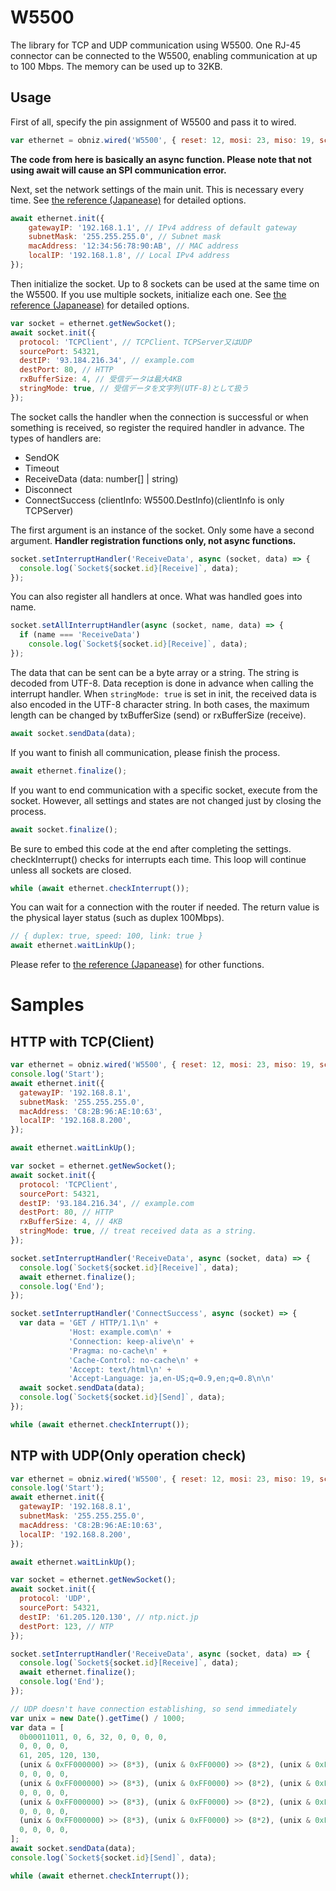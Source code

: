 # W5500

The library for TCP and UDP communication using W5500.
One RJ-45 connector can be connected to the W5500, enabling communication at up to 100 Mbps. The memory can be used up to 32KB.

## Usage

First of all, specify the pin assignment of W5500 and pass it to wired.

```javascript
var ethernet = obniz.wired('W5500', { reset: 12, mosi: 23, miso: 19, sclk: 18, cs: 33 });
```

**The code from here is basically an async function. Please note that not using await will cause an SPI communication error.**

Next, set the network settings of the main unit. This is necessary every time. See [the reference (Japanease)](https://obniz.github.io/obniz/obnizjs/interfaces/parts.w5500.w5500.commonoptions.html) for detailed options.
```javascript
await ethernet.init({
    gatewayIP: '192.168.1.1', // IPv4 address of default gateway
    subnetMask: '255.255.255.0', // Subnet mask
    macAddress: '12:34:56:78:90:AB', // MAC address
    localIP: '192.168.1.8', // Local IPv4 address
});
```

Then initialize the socket. Up to 8 sockets can be used at the same time on the W5500. If you use multiple sockets, initialize each one. See [the reference (Japanease)](https://obniz.github.io/obniz/obnizjs/interfaces/parts.w5500.w5500.socket.options.html) for detailed options.

```javascript
var socket = ethernet.getNewSocket();
await socket.init({
  protocol: 'TCPClient', // TCPClient、TCPServer又はUDP
  sourcePort: 54321,
  destIP: '93.184.216.34', // example.com
  destPort: 80, // HTTP
  rxBufferSize: 4, // 受信データは最大4KB
  stringMode: true, // 受信データを文字列(UTF-8)として扱う
});
```

The socket calls the handler when the connection is successful or when something is received, so register the required handler in advance. The types of handlers are:

- SendOK
- Timeout
- ReceiveData (data: number[] | string)
- Disconnect
- ConnectSuccess (clientInfo: W5500.DestInfo)(clientInfo is only TCPServer)

The first argument is an instance of the socket. Only some have a second argument. **Handler registration functions only, not async functions.**

```javascript
socket.setInterruptHandler('ReceiveData', async (socket, data) => {
  console.log(`Socket${socket.id}[Receive]`, data);
});
```

You can also register all handlers at once. What was handled goes into name.

```javascript
socket.setAllInterruptHandler(async (socket, name, data) => {
  if (name === 'ReceiveData')
    console.log(`Socket${socket.id}[Receive]`, data);
});
```

The data that can be sent can be a byte array or a string. The string is decoded from UTF-8. Data reception is done in advance when calling the interrupt handler. When ```stringMode: true``` is set in init, the received data is also encoded in the UTF-8 character string. In both cases, the maximum length can be changed by txBufferSize (send) or rxBufferSize (receive).

```javascript
await socket.sendData(data);
```

If you want to finish all communication, please finish the process.

```javascript
await ethernet.finalize();
```

If you want to end communication with a specific socket, execute from the socket. However, all settings and states are not changed just by closing the process.

```javascript
await socket.finalize();
```

Be sure to embed this code at the end after completing the settings. checkInterrupt() checks for interrupts each time. This loop will continue unless all sockets are closed.

```javascript
while (await ethernet.checkInterrupt());
```

You can wait for a connection with the router if needed. The return value is the physical layer status (such as duplex 100Mbps).

```javascript
// { duplex: true, speed: 100, link: true }
await ethernet.waitLinkUp();
```

Please refer to [the reference (Japanease)](https://obniz.github.io/obniz/obnizjs/classes/parts.w5500.w5500.html) for other functions.

# Samples

## HTTP with TCP(Client)

```javascript
var ethernet = obniz.wired('W5500', { reset: 12, mosi: 23, miso: 19, sclk: 18, cs: 33 });
console.log('Start');
await ethernet.init({
  gatewayIP: '192.168.8.1',
  subnetMask: '255.255.255.0',
  macAddress: 'C8:2B:96:AE:10:63',
  localIP: '192.168.8.200',
});

await ethernet.waitLinkUp();

var socket = ethernet.getNewSocket();
await socket.init({
  protocol: 'TCPClient',
  sourcePort: 54321,
  destIP: '93.184.216.34', // example.com
  destPort: 80, // HTTP
  rxBufferSize: 4, // 4KB
  stringMode: true, // treat received data as a string.
});

socket.setInterruptHandler('ReceiveData', async (socket, data) => {
  console.log(`Socket${socket.id}[Receive]`, data);
  await ethernet.finalize();
  console.log('End');
});

socket.setInterruptHandler('ConnectSuccess', async (socket) => {
  var data = 'GET / HTTP/1.1\n' +
             'Host: example.com\n' +
             'Connection: keep-alive\n' +
             'Pragma: no-cache\n' +
             'Cache-Control: no-cache\n' +
             'Accept: text/html\n' +
             'Accept-Language: ja,en-US;q=0.9,en;q=0.8\n\n'
  await socket.sendData(data);
  console.log(`Socket${socket.id}[Send]`, data);
});

while (await ethernet.checkInterrupt());
```

## NTP with UDP(Only operation check)

```javascript
var ethernet = obniz.wired('W5500', { reset: 12, mosi: 23, miso: 19, sclk: 18, cs: 33 });
console.log('Start');
await ethernet.init({
  gatewayIP: '192.168.8.1',
  subnetMask: '255.255.255.0',
  macAddress: 'C8:2B:96:AE:10:63',
  localIP: '192.168.8.200',
});

await ethernet.waitLinkUp();

var socket = ethernet.getNewSocket();
await socket.init({
  protocol: 'UDP',
  sourcePort: 54321,
  destIP: '61.205.120.130', // ntp.nict.jp
  destPort: 123, // NTP
});

socket.setInterruptHandler('ReceiveData', async (socket, data) => {
  console.log(`Socket${socket.id}[Receive]`, data);
  await ethernet.finalize();
  console.log('End');
});

// UDP doesn't have connection establishing, so send immediately
var unix = new Date().getTime() / 1000;
var data = [
  0b00011011, 0, 6, 32, 0, 0, 0, 0,
  0, 0, 0, 0,
  61, 205, 120, 130,
  (unix & 0xFF000000) >> (8*3), (unix & 0xFF0000) >> (8*2), (unix & 0xFF00) >> (8*1), unix & 0xFF,
  0, 0, 0, 0,
  (unix & 0xFF000000) >> (8*3), (unix & 0xFF0000) >> (8*2), (unix & 0xFF00) >> (8*1), unix & 0xFF,
  0, 0, 0, 0,
  (unix & 0xFF000000) >> (8*3), (unix & 0xFF0000) >> (8*2), (unix & 0xFF00) >> (8*1), unix & 0xFF,
  0, 0, 0, 0,
  (unix & 0xFF000000) >> (8*3), (unix & 0xFF0000) >> (8*2), (unix & 0xFF00) >> (8*1), unix & 0xFF,
  0, 0, 0, 0,
];
await socket.sendData(data);
console.log(`Socket${socket.id}[Send]`, data);

while (await ethernet.checkInterrupt());
```